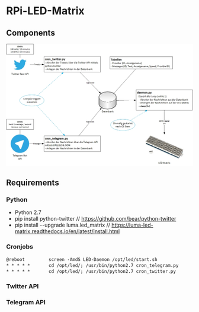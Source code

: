 # RPi-LED-Matrix
## Components
![Info about the developed components](/docs/Komponenten.jpg)
## Requirements
### Python
* Python 2.7
* pip install python-twitter // https://github.com/bear/python-twitter
* pip install --upgrade luma.led_matrix // https://luma-led-matrix.readthedocs.io/en/latest/install.html
### Cronjobs
    @reboot         screen -AmdS LED-Daemon /opt/led/start.sh
    * * * * *       cd /opt/led/; /usr/bin/python2.7 cron_telegram.py
    * * * * *       cd /opt/led/; /usr/bin/python2.7 cron_twitter.py
### Twitter API

### Telegram API

